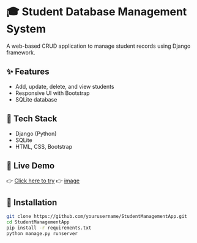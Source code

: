 # 🎓 Student Database Management System

A web-based CRUD application to manage student records using Django framework.

## ✨ Features
- Add, update, delete, and view students
- Responsive UI with Bootstrap
- SQLite database

## 🔧 Tech Stack
- Django (Python)
- SQLite
- HTML, CSS, Bootstrap

## 🚀 Live Demo
👉 [Click here to try](https://yourlink.com)
👉 [image]()



## 📁 Installation
```bash
git clone https://github.com/yourusername/StudentManagementApp.git
cd StudentManagementApp
pip install -r requirements.txt
python manage.py runserver
